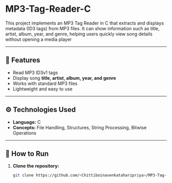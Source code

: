 # MP3-Tag-Reader-C
This project implements an MP3 Tag Reader in C that extracts and displays metadata (ID3 tags) from MP3 files. It can show information such as title, artist, album, year, and genre, helping users quickly view song details without opening a media player

---

## 🧩 Features
- Read MP3 ID3v1 tags  
- Display song **title, artist, album, year, and genre**  
- Works with standard MP3 files  
- Lightweight and easy to use  

---

## ⚙️ Technologies Used
- **Language:** C  
- **Concepts:** File Handling, Structures, String Processing, Bitwise Operations  

---

## 🚀 How to Run

1. **Clone the repository:**
   ```bash
   git clone https://github.com/<Chittiboinavenkataharipriya>/MP3-Tag-Reader.git
